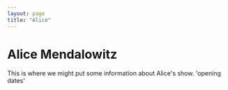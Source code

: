 ```yaml
---
layout: page
title: "Alice"
---
```


# Alice  Mendalowitz

This is where we might put some information about Alice's show. 'opening dates'
